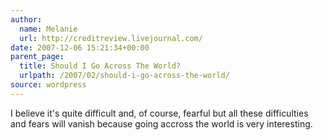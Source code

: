 ```yaml
---
author:
  name: Melanie
  url: http://creditreview.livejournal.com/
date: 2007-12-06 15:21:34+00:00
parent_page:
  title: Should I Go Across The World?
  urlpath: /2007/02/should-i-go-across-the-world/
source: wordpress
---
```


I believe it's quite difficult and, of course, fearful but all these  difficulties and fears will vanish because going accross the world is very  interesting.